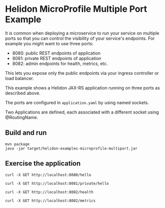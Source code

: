 # Helidon MicroProfile Multiple Port Example

It is common when deploying a microservice to run your service on
multiple ports so that you can control the visibility of your
service's endpoints. For example you might want to use three ports:

- 8080: public REST endpoints of application
- 8081: private REST endpoints of application
- 8082: admin endpoints for health, metrics, etc.

This lets you expose only the public endpoints via your 
ingress controller or load balancer.

This example shows a Helidon JAX-RS application running on three ports
as described above.

The ports are configured in `application.yaml` by using named sockets.

Two Applications are defined, each associated with a different socket
using @RoutingName.

## Build and run

```shell
mvn package
java -jar target/helidon-examples-microprofile-multiport.jar
```

## Exercise the application

```shell
curl -X GET http://localhost:8080/hello

curl -X GET http://localhost:8081/private/hello

curl -X GET http://localhost:8082/health

curl -X GET http://localhost:8082/metrics
```
